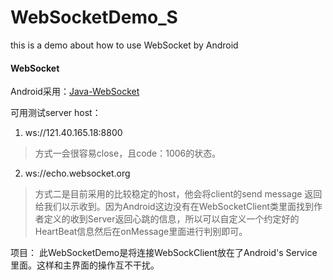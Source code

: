 # WebSocketDemo_S
this is a demo about how to use WebSocket by Android
#### WebSocket

Android采用：[Java-WebSocket](https://github.com/TooTallNate/Java-WebSocket)


可用测试server host：

1. ws://121.40.165.18:8800
 > 方式一会很容易close，且code：1006的状态。
2. ws://echo.websocket.org
> 方式二是目前采用的比较稳定的host，他会将client的send message 返回给我们以示收到。因为Android这边没有在WebSocketClient类里面找到作者定义的收到Server返回心跳的信息，所以可以自定义一个约定好的HeartBeat信息然后在onMessage里面进行判别即可。

项目：
此WebSocketDemo是将连接WebSockClient放在了Android's Service里面。这样和主界面的操作互不干扰。



